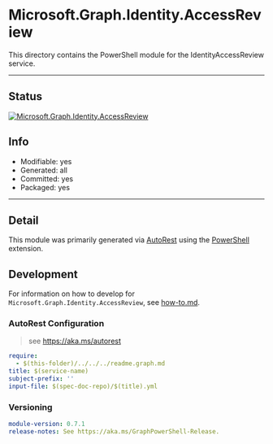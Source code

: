 <!-- region Generated -->
# Microsoft.Graph.Identity.AccessReview
This directory contains the PowerShell module for the IdentityAccessReview service.

---
## Status
[![Microsoft.Graph.Identity.AccessReview](https://img.shields.io/powershellgallery/v/Microsoft.Graph.Identity.AccessReview.svg?style=flat-square&label=Microsoft.Graph.Identity.AccessReview "Microsoft.Graph.Identity.AccessReview")](https://www.powershellgallery.com/packages/Microsoft.Graph.Identity.AccessReview/)

## Info
- Modifiable: yes
- Generated: all
- Committed: yes
- Packaged: yes

---
## Detail
This module was primarily generated via [AutoRest](https://github.com/Azure/autorest) using the [PowerShell](https://github.com/Azure/autorest.powershell) extension.

## Development
For information on how to develop for `Microsoft.Graph.Identity.AccessReview`, see [how-to.md](how-to.md).
<!-- endregion -->

### AutoRest Configuration

> see https://aka.ms/autorest

``` yaml
require:
  - $(this-folder)/../../../readme.graph.md
title: $(service-name)
subject-prefix: ''
input-file: $(spec-doc-repo)/$(title).yml
```
### Versioning

``` yaml
module-version: 0.7.1
release-notes: See https://aka.ms/GraphPowerShell-Release.
```

